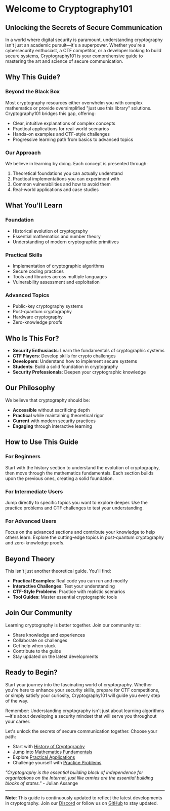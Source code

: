 # Welcome to Cryptography101

## Unlocking the Secrets of Secure Communication

In a world where digital security is paramount, understanding cryptography isn't just an academic pursuit—it's a superpower. Whether you're a cybersecurity enthusiast, a CTF competitor, or a developer looking to build secure systems, Cryptography101 is your comprehensive guide to mastering the art and science of secure communication.

## Why This Guide?

### Beyond the Black Box
Most cryptography resources either overwhelm you with complex mathematics or provide oversimplified "just use this library" solutions. Cryptography101 bridges this gap, offering:

- Clear, intuitive explanations of complex concepts
- Practical applications for real-world scenarios
- Hands-on examples and CTF-style challenges
- Progressive learning path from basics to advanced topics

### Our Approach

We believe in learning by doing. Each concept is presented through:
1. Theoretical foundations you can actually understand
2. Practical implementations you can experiment with
3. Common vulnerabilities and how to avoid them
4. Real-world applications and case studies

## What You'll Learn

### Foundation
- Historical evolution of cryptography
- Essential mathematics and number theory
- Understanding of modern cryptographic primitives

### Practical Skills
- Implementation of cryptographic algorithms
- Secure coding practices
- Tools and libraries across multiple languages
- Vulnerability assessment and exploitation

### Advanced Topics
- Public-key cryptography systems
- Post-quantum cryptography
- Hardware cryptography
- Zero-knowledge proofs

## Who Is This For?

- **Security Enthusiasts**: Learn the fundamentals of cryptographic systems
- **CTF Players**: Develop skills for crypto challenges
- **Developers**: Understand how to implement secure systems
- **Students**: Build a solid foundation in cryptography
- **Security Professionals**: Deepen your cryptographic knowledge

## Our Philosophy

We believe that cryptography should be:
- **Accessible** without sacrificing depth
- **Practical** while maintaining theoretical rigor
- **Current** with modern security practices
- **Engaging** through interactive learning

## How to Use This Guide

### For Beginners
Start with the history section to understand the evolution of cryptography, then move through the mathematics fundamentals. Each section builds upon the previous ones, creating a solid foundation.

### For Intermediate Users
Jump directly to specific topics you want to explore deeper. Use the practice problems and CTF challenges to test your understanding.

### For Advanced Users
Focus on the advanced sections and contribute your knowledge to help others learn. Explore the cutting-edge topics in post-quantum cryptography and zero-knowledge proofs.

## Beyond Theory

This isn't just another theoretical guide. You'll find:
- **Practical Examples**: Real code you can run and modify
- **Interactive Challenges**: Test your understanding
- **CTF-Style Problems**: Practice with realistic scenarios
- **Tool Guides**: Master essential cryptographic tools

## Join Our Community

Learning cryptography is better together. Join our community to:
- Share knowledge and experiences
- Collaborate on challenges
- Get help when stuck
- Contribute to the guide
- Stay updated on the latest developments

## Ready to Begin?

Start your journey into the fascinating world of cryptography. Whether you're here to enhance your security skills, prepare for CTF competitions, or simply satisfy your curiosity, Cryptography101 will guide you every step of the way.

Remember: Understanding cryptography isn't just about learning algorithms—it's about developing a security mindset that will serve you throughout your career.

Let's unlock the secrets of secure communication together. Choose your path:
- Start with [History of Cryptography](/history/intro)
- Jump into [Mathematics Fundamentals](/mathematics/intro)
- Explore [Practical Applications](/programming/intro)
- Challenge yourself with [Practice Problems](/mathematics/intro)

*"Cryptography is the essential building block of independence for organizations on the Internet, just like armies are the essential building blocks of states."* - Julian Assange

---

**Note**: This guide is continuously updated to reflect the latest developments in cryptography. Join our [Discord](https://discord.gg/d4pWBJfxRc) or follow us on [GitHub](https://github.com/crypt0-wizard/cryptography101.git) to stay updated.